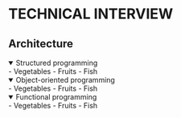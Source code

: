 # TECHNICAL INTERVIEW

## Architecture

<details open>
	<summary>Structured programming</summary>
- Vegetables
- Fruits
- Fish
</details>

<details open>
	<summary>Object-oriented programming</summary>
- Vegetables
- Fruits
- Fish
</details>

<details open>
	<summary>Functional programming</summary>
- Vegetables
- Fruits
- Fish
</details>
